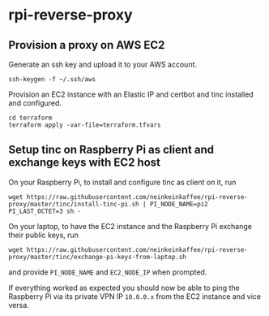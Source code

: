 # rpi-reverse-proxy

## Provision a proxy on AWS EC2

Generate an ssh key and upload it to your AWS account.
```
ssh-keygen -f ~/.ssh/aws
```

Provision an EC2 instance with an Elastic IP and certbot and tinc installed and configured.
```
cd terraform
terraform apply -var-file=terraform.tfvars
```

## Setup tinc on Raspberry Pi as client and exchange keys with EC2 host

On your Raspberry Pi, to install and configure tinc as client on it, run 
```
wget https://raw.githubusercontent.com/neinkeinkaffee/rpi-reverse-proxy/master/tinc/install-tinc-pi.sh | PI_NODE_NAME=pi2 PI_LAST_OCTET=3 sh -
```

On your laptop, to have the EC2 instance and the Raspberry Pi exchange their public keys, run
```
wget https://raw.githubusercontent.com/neinkeinkaffee/rpi-reverse-proxy/master/tinc/exchange-pi-keys-from-laptop.sh
```
and provide `PI_NODE_NAME` and `EC2_NODE_IP` when prompted.

If everything worked as expected you should now be able to ping the Raspberry Pi via its private VPN IP `10.0.0.x` from the EC2 instance and vice versa.